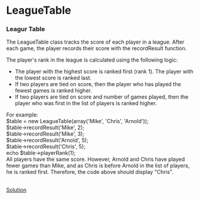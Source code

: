 # LeagueTable
<h3>Leagur Table</h3>
The LeagueTable class tracks the score of each player in a league. After each game, the player records their score with the recordResult function. <br/>

The player's rank in the league is calculated using the following logic:<br/>
 <ul>
  <li>The player with the highest score is ranked first (rank 1). The player with the lowest score is ranked last.</li>
   <li>If two players are tied on score, then the player who has played the fewest games is ranked higher.</li>
   <li>If two players are tied on score and number of games played, then the player who was first in the list of players is ranked higher.</li>
  </ul>
For example:<br/>
$table = new LeagueTable(array('Mike', 'Chris', 'Arnold'));<br/>
$table->recordResult('Mike', 2);<br/>
$table->recordResult('Mike', 3);<br/>
$table->recordResult('Arnold', 5);<br/>
$table->recordResult('Chris', 5);<br/>
echo $table->playerRank(1);<br/>
All players have the same score. However, Arnold and Chris have played fewer games than Mike, and as Chris is before Arnold in the list of players, he is ranked first. Therefore, the code above should display "Chris".<br/><br/>

[Solution](https://github.com/mengyi1028/LeagueTable/blob/main/LeagueTable.php)
